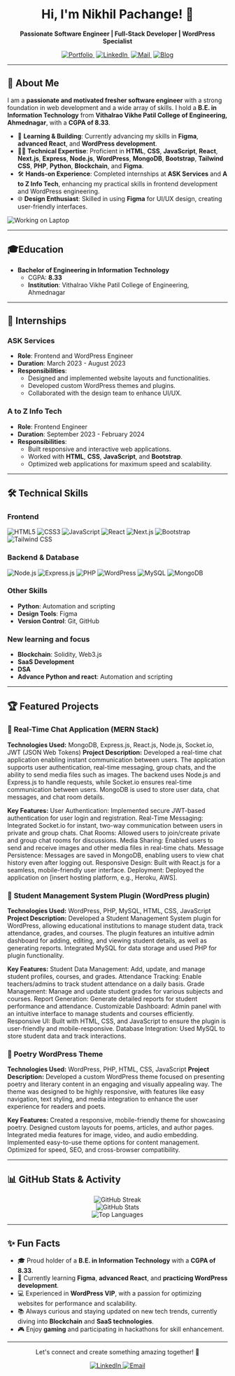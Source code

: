 
<h1 align="center">Hi, I'm Nikhil Pachange! 👋</h1>

<p align="center">
  <b>Passionate Software Engineer | Full-Stack Developer | WordPress Specialist</b>
</p>

<p align="center">
  <!-- Portfolio Link -->
  <a href="https://portfolio-7d60b.web.app" target="_blank" style="margin-right: 4px;">
    <img src="https://img.shields.io/badge/Portfolio-%2312100E.svg?style=for-the-badge" alt="Portfolio" />
  </a>

  <!-- LinkedIn Link -->
  <a href="https://www.linkedin.com/in/nikhil-pachange-998093267/" target="_blank" style="margin-right: 4px;">
    <img src="https://img.shields.io/badge/LinkedIn-0A66C2?style=for-the-badge&logo=linkedin&logoColor=white" alt="LinkedIn" />
  </a>

  <!-- Email Link -->
  <a href="mailto:nikhil1pachange@gmail.com" target="_blank" style="margin-right: 4px;">
    <img src="https://img.shields.io/badge/Mail-D14836?style=for-the-badge&logo=gmail&logoColor=white" alt="Mail" />
  </a>

  <!-- Blog Link -->
  <a href="#" target="_blank">
    <img src="https://img.shields.io/badge/Blog-FFA500?style=for-the-badge&logo=hashnode&logoColor=white" alt="Blog" />
  </a>
</p>


---
## 🚀 About Me

I am a **passionate and motivated fresher software engineer** with a strong foundation in web development and a wide array of skills. I hold a **B.E. in Information Technology** from **Vithalrao Vikhe Patil College of Engineering, Ahmednagar**, with a **CGPA of 8.33**.

- 🌱 **Learning & Building**: Currently advancing my skills in **Figma**, **advanced React**, and **WordPress development**.
- 👨‍💻 **Technical Expertise**: Proficient in **HTML**, **CSS**, **JavaScript**, **React**, **Next.js**, **Express**, **Node.js**, **WordPress**, **MongoDB**, **Bootstrap**, **Tailwind CSS**, **PHP**, **Python**, **Blockchain**, and **Figma**.
- 🛠 **Hands-on Experience**: Completed internships at **ASK Services** and **A to Z Info Tech**, enhancing my practical skills in frontend development and WordPress engineering.
- 🌐 **Design Enthusiast**: Skilled in using **Figma** for UI/UX design, creating user-friendly interfaces.

![Working on Laptop](https://i.giphy.com/media/v1.Y2lkPTc5MGI3NjExZnBscW94ZTlwY2xwM3pqOXJwbDNvOXNzMnlnNWc3NHVnb2k5aGE0NCZlcD12MV9pbnRlcm5hbF9naWZfYnlfaWQmY3Q9Zw/qgQUggAC3Pfv687qPC/giphy.gif)

---

## 🎓Education

- **Bachelor of Engineering in Information Technology**
  - CGPA: **8.33**
  - **Institution**: Vithalrao Vikhe Patil College of Engineering, Ahmednagar

---

## 💼 Internships

### **ASK Services**

- **Role**: Frontend and WordPress Engineer
- **Duration**: March 2023 - August 2023
- **Responsibilities**:
  - Designed and implemented website layouts and functionalities.
  - Developed custom WordPress themes and plugins.
  - Collaborated with the design team to enhance UI/UX.

### **A to Z Info Tech**

- **Role**: Frontend Engineer
- **Duration**: September 2023 - February 2024
- **Responsibilities**:
  - Built responsive and interactive web applications.
  - Worked with **HTML**, **CSS**, **JavaScript**, and **Bootstrap**.
  - Optimized web applications for maximum speed and scalability.

---

## 🛠 Technical Skills

### Frontend
<p>
  <img src="https://img.shields.io/badge/HTML5-E34F26.svg?style=for-the-badge&logo=HTML5&logoColor=white" alt="HTML5" />
  <img src="https://img.shields.io/badge/CSS3-1572B6.svg?style=for-the-badge&logo=CSS3&logoColor=white" alt="CSS3" />
  <img src="https://img.shields.io/badge/JavaScript-F7DF1E.svg?style=for-the-badge&logo=JavaScript&logoColor=black" alt="JavaScript" />
  <img src="https://img.shields.io/badge/React-61DAFB.svg?style=for-the-badge&logo=React&logoColor=black" alt="React" />
  <img src="https://img.shields.io/badge/Next.js-000000.svg?style=for-the-badge&logo=Next.js&logoColor=white" alt="Next.js" />
  <img src="https://img.shields.io/badge/Bootstrap-563D7C.svg?style=for-the-badge&logo=Bootstrap&logoColor=white" alt="Bootstrap" />
  <img src="https://img.shields.io/badge/Tailwind_CSS-38B2AC.svg?style=for-the-badge&logo=Tailwind-CSS&logoColor=white" alt="Tailwind CSS" />
</p>

### Backend & Database
<p>
  <img src="https://img.shields.io/badge/Node.js-339933.svg?style=for-the-badge&logo=Node.js&logoColor=white" alt="Node.js" />
  <img src="https://img.shields.io/badge/Express.js-000000.svg?style=for-the-badge&logo=Express&logoColor=white" alt="Express.js" />
  <img src="https://img.shields.io/badge/PHP-777BB4.svg?style=for-the-badge&logo=PHP&logoColor=white" alt="PHP" />
  <img src="https://img.shields.io/badge/WordPress-21759B.svg?style=for-the-badge&logo=WordPress&logoColor=white" alt="WordPress" />
  <img src="https://img.shields.io/badge/MySQL-4479A1.svg?style=for-the-badge&logo=MySQL&logoColor=white" alt="MySQL" />
  <img src="https://img.shields.io/badge/MongoDB-47A248.svg?style=for-the-badge&logo=MongoDB&logoColor=white" alt="MongoDB" />
</p>

### Other Skills
- **Python**: Automation and scripting
- **Design Tools**: Figma
- **Version Control**: Git, GitHub

### New learning and focus
- **Blockchain**: Solidity, Web3.js
- **SaaS Development**
-  **DSA**
-  **Advance Python and react**: Automation and scripting

---

## 🏆 Featured Projects

### 🌟 **Real-Time Chat Application (MERN Stack)**

**Technologies Used:** MongoDB, Express.js, React.js, Node.js, Socket.io, JWT (JSON Web Tokens)
**Project Description:**
Developed a real-time chat application enabling instant communication between users. The application supports user authentication, real-time messaging, group chats, and the ability to send media files such as images. The backend uses Node.js and Express.js to handle requests, while Socket.io ensures real-time communication between users. MongoDB is used to store user data, chat messages, and chat room details.

**Key Features:**
User Authentication: Implemented secure JWT-based authentication for user login and registration.
Real-Time Messaging: Integrated Socket.io for instant, two-way communication between users in private and group chats.
Chat Rooms: Allowed users to join/create private and group chat rooms for discussions.
Media Sharing: Enabled users to send and receive images and other media files in real-time chats.
Message Persistence: Messages are saved in MongoDB, enabling users to view chat history even after logging out.
Responsive Design: Built with React.js for a seamless, mobile-friendly user interface.
Deployment: Deployed the application on [insert hosting platform, e.g., Heroku, AWS].


### 🌟 **Student Management System Plugin (WordPress plugin)**

**Technologies Used:** WordPress, PHP, MySQL, HTML, CSS, JavaScript
**Project Description:**
Developed a Student Management System plugin for WordPress, allowing educational institutions to manage student data, track attendance, grades, and courses. The plugin features an intuitive admin dashboard for adding, editing, and viewing student details, as well as generating reports. Integrated MySQL for data storage and used PHP for plugin functionality.

**Key Features:**
Student Data Management: Add, update, and manage student profiles, courses, and grades.
Attendance Tracking: Enable teachers/admins to track student attendance on a daily basis.
Grade Management: Manage and update student grades for various subjects and courses.
Report Generation: Generate detailed reports for student performance and attendance.
Customizable Dashboard: Admin panel with an intuitive interface to manage students and courses efficiently.
Responsive UI: Built with HTML, CSS, and JavaScript to ensure the plugin is user-friendly and mobile-responsive.
Database Integration: Used MySQL to store student data and track interactions.

### 🌟 **Poetry WordPress Theme**

**Technologies Used:** WordPress, PHP, HTML, CSS, JavaScript
**Project Description:**
Developed a custom WordPress theme focused on presenting poetry and literary content in an engaging and visually appealing way. The theme was designed to be highly responsive, with features like easy navigation, text styling, and media integration to enhance the user experience for readers and poets.

**Key Features:**
Created a responsive, mobile-friendly theme for showcasing poetry.
Designed custom layouts for poems, articles, and author pages.
Integrated media features for image, video, and audio embedding.
Implemented easy-to-use theme options for content management.
Optimized for speed, SEO, and cross-browser compatibility.

---


## 📊 GitHub Stats & Activity

<div align="center">
  <img src="https://github-readme-streak-stats.herokuapp.com/?user=nikhilpachange&theme=highcontrast&hide_border=true" alt="GitHub Streak" />
</div>

<div align="center">
  <img src="https://github-readme-stats.vercel.app/api?username=nikhilpachange&show_icons=true&theme=tokyonight&hide_border=true" alt="GitHub Stats" />
</div>

<div align="center">
  <img src="https://github-readme-stats.vercel.app/api/top-langs/?username=nikhilpachange&layout=compact&theme=tokyonight&hide_border=true" alt="Top Languages" />
</div>

---

## ✨ Fun Facts

- 🎓 Proud holder of a **B.E. in Information Technology** with a **CGPA of 8.33**.
- 🌱 Currently learning **Figma**, **advanced React**, and **practicing WordPress development**.
- 💻 Experienced in **WordPress VIP**, with a passion for optimizing websites for performance and scalability.
- 📚 Always curious and staying updated on new tech trends, currently diving into **Blockchain** and **SaaS technologies**.
- 🎮 Enjoy **gaming** and participating in hackathons for skill enhancement.

---

<p align="center">Let's connect and create something amazing together! 🤝</p>
<p align="center">
  <a href="https://www.linkedin.com/in/nikhil-pachange-998093267/" target="_blank">
    <img src="https://img.shields.io/badge/LinkedIn-0A66C2?style=for-the-badge&logo=linkedin&logoColor=white" alt="LinkedIn" />
  </a>
  <a href="mailto:nikhil1pachange@gmail.com" target="_blank">
    <img src="https://img.shields.io/badge/Email-D14836?style=for-the-badge&logo=gmail&logoColor=white" alt="Email" />
  </a>
</p>
